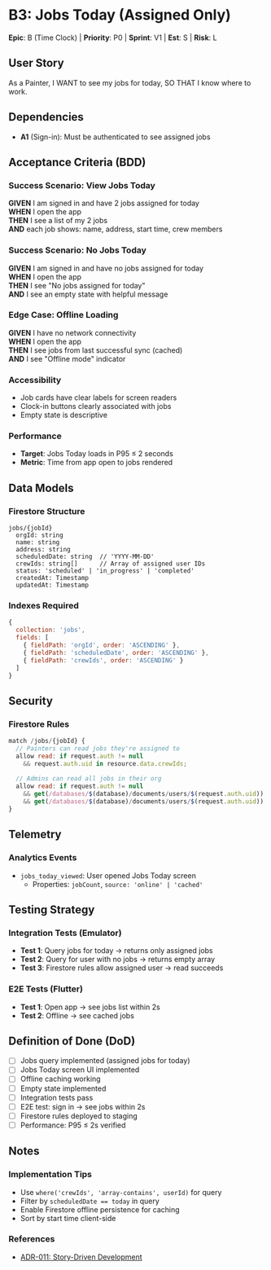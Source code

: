 # B3: Jobs Today (Assigned Only)

**Epic**: B (Time Clock) | **Priority**: P0 | **Sprint**: V1 | **Est**: S | **Risk**: L

## User Story
As a Painter, I WANT to see my jobs for today, SO THAT I know where to work.

## Dependencies
- **A1** (Sign-in): Must be authenticated to see assigned jobs

## Acceptance Criteria (BDD)

### Success Scenario: View Jobs Today
**GIVEN** I am signed in and have 2 jobs assigned for today  
**WHEN** I open the app  
**THEN** I see a list of my 2 jobs  
**AND** each job shows: name, address, start time, crew members

### Success Scenario: No Jobs Today
**GIVEN** I am signed in and have no jobs assigned for today  
**WHEN** I open the app  
**THEN** I see "No jobs assigned for today"  
**AND** I see an empty state with helpful message

### Edge Case: Offline Loading
**GIVEN** I have no network connectivity  
**WHEN** I open the app  
**THEN** I see jobs from last successful sync (cached)  
**AND** I see "Offline mode" indicator

### Accessibility
- Job cards have clear labels for screen readers
- Clock-in buttons clearly associated with jobs
- Empty state is descriptive

### Performance
- **Target**: Jobs Today loads in P95 ≤ 2 seconds
- **Metric**: Time from app open to jobs rendered

## Data Models

### Firestore Structure
```
jobs/{jobId}
  orgId: string
  name: string
  address: string
  scheduledDate: string  // 'YYYY-MM-DD'
  crewIds: string[]      // Array of assigned user IDs
  status: 'scheduled' | 'in_progress' | 'completed'
  createdAt: Timestamp
  updatedAt: Timestamp
```

### Indexes Required
```javascript
{
  collection: 'jobs',
  fields: [
    { fieldPath: 'orgId', order: 'ASCENDING' },
    { fieldPath: 'scheduledDate', order: 'ASCENDING' },
    { fieldPath: 'crewIds', order: 'ASCENDING' }
  ]
}
```

## Security

### Firestore Rules
```javascript
match /jobs/{jobId} {
  // Painters can read jobs they're assigned to
  allow read: if request.auth != null
    && request.auth.uid in resource.data.crewIds;
  
  // Admins can read all jobs in their org
  allow read: if request.auth != null
    && get(/databases/$(database)/documents/users/$(request.auth.uid)).data.role == 'admin'
    && get(/databases/$(database)/documents/users/$(request.auth.uid)).data.orgId == resource.data.orgId;
}
```

## Telemetry

### Analytics Events
- `jobs_today_viewed`: User opened Jobs Today screen
  - Properties: `jobCount`, `source: 'online' | 'cached'`

## Testing Strategy

### Integration Tests (Emulator)
- **Test 1**: Query jobs for today → returns only assigned jobs
- **Test 2**: Query for user with no jobs → returns empty array
- **Test 3**: Firestore rules allow assigned user → read succeeds

### E2E Tests (Flutter)
- **Test 1**: Open app → see jobs list within 2s
- **Test 2**: Offline → see cached jobs

## Definition of Done (DoD)
- [ ] Jobs query implemented (assigned jobs for today)
- [ ] Jobs Today screen UI implemented
- [ ] Offline caching working
- [ ] Empty state implemented
- [ ] Integration tests pass
- [ ] E2E test: sign in → see jobs within 2s
- [ ] Firestore rules deployed to staging
- [ ] Performance: P95 ≤ 2s verified

## Notes

### Implementation Tips
- Use `where('crewIds', 'array-contains', userId)` for query
- Filter by `scheduledDate == today` in query
- Enable Firestore offline persistence for caching
- Sort by start time client-side

### References
- [ADR-011: Story-Driven Development](../../adrs/011-story-driven-development.md)
